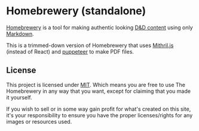 # Homebrewery (standalone)

[Homebrewery](https://github.com/naturalcrit/homebrewery) is a tool for making authentic looking [D&D content](https://dnd.wizards.com/products/tabletop-games/rpg-products/rpg_playershandbook) using only [Markdown](https://github.com/adam-p/markdown-here/wiki/Markdown-Cheatsheet).

This is a trimmed-down version of Homebrewery that uses [Mithril.js](https://mithril.js.org/) (instead of React) and [puppeteer](https://pptr.dev/) to make PDF files.

## License

This project is licensed under [MIT](./LICENSE). Which means you are free to use The Homebrewery in any way that you want, except for claiming that you made it yourself.

If you wish to sell or in some way gain profit for what's created on this site, it's your responsibility to ensure you have the proper licenses/rights for any images or resources used.
